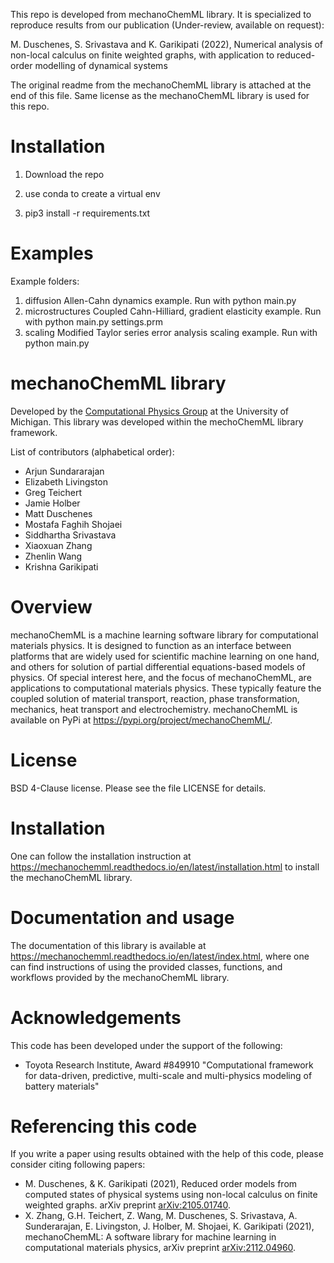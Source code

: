 This repo is developed from mechanoChemML library. It is specialized to reproduce results from our publication (Under-review, available on request): 

M. Duschenes, S. Srivastava and K. Garikipati (2022), Numerical analysis of non-local calculus on finite weighted graphs, with application to reduced-order modelling of dynamical systems

The original readme from the mechanoChemML library is attached at the end of this file. Same license as the mechanoChemML library is used for this repo.

# Installation

1. Download the repo

2. use conda to create a virtual env

3. pip3 install -r requirements.txt

# Examples

Example folders:

1. diffusion
  Allen-Cahn dynamics example. 
  Run with python main.py
2. microstructures
  Coupled Cahn-Hilliard, gradient elasticity  example. 
  Run with python main.py settings.prm
3. scaling
  Modified Taylor series error analysis scaling example. 
  Run with python main.py


# mechanoChemML library

Developed by the [Computational Physics Group](http://www.umich.edu/~compphys/index.html) at the University of Michigan.
This library was developed within the mechoChemML library framework.

List of contributors (alphabetical order):
* Arjun Sundararajan
* Elizabeth Livingston
* Greg Teichert
* Jamie Holber
* Matt Duschenes
* Mostafa Faghih Shojaei
* Siddhartha Srivastava
* Xiaoxuan Zhang
* Zhenlin Wang
* Krishna Garikipati

# Overview

mechanoChemML is a machine learning software library for computational materials physics. It is designed to function as an interface between platforms that are widely used for scientific machine learning on one hand, and others for solution of partial differential equations-based models of physics. Of special interest here, and the focus of mechanoChemML, are applications to computational materials physics. These typically feature the coupled solution of material transport, reaction, phase transformation, mechanics, heat transport and electrochemistry. mechanoChemML is available on PyPi at https://pypi.org/project/mechanoChemML/.

# License

BSD 4-Clause license. Please see the file LICENSE for details. 

# Installation

One can follow the installation instruction at https://mechanochemml.readthedocs.io/en/latest/installation.html to install the mechanoChemML library.

# Documentation and usage 

The documentation of this library is available at https://mechanochemml.readthedocs.io/en/latest/index.html, where one can find instructions of using the provided classes, functions, and workflows provided by the mechanoChemML library.

# Acknowledgements

This code has been developed under the support of the following:

- Toyota Research Institute, Award #849910 "Computational framework for data-driven, predictive, multi-scale and multi-physics modeling of battery materials"

# Referencing this code

If you write a paper using results obtained with the help of this code, please consider citing following papers: 

- M. Duschenes, & K. Garikipati (2021), Reduced order models from computed states of physical systems using non-local calculus on finite weighted graphs. arXiv preprint [arXiv:2105.01740](https://arxiv.org/abs/2105.01740).
- X. Zhang, G.H. Teichert, Z. Wang, M. Duschenes, S. Srivastava, A. Sunderarajan, E. Livingston, J. Holber, M. Shojaei, K. Garikipati (2021), mechanoChemML: A software library for machine learning in computational materials physics, arXiv preprint [arXiv:2112.04960](https://arxiv.org/abs/2112.04960).
